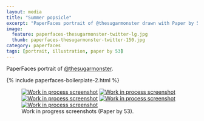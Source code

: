 ```yaml
---
layout: media
title: "Summer popsicle"
excerpt: "PaperFaces portrait of @thesugarmonster drawn with Paper by 53 on an iPad."
image: 
  feature: paperfaces-thesugarmonster-twitter-lg.jpg
  thumb: paperfaces-thesugarmonster-twitter-150.jpg
category: paperfaces
tags: [portrait, illustration, paper by 53]
---
```


PaperFaces portrait of [@thesugarmonster](http://twitter.com/thesugarmonster).

{% include paperfaces-boilerplate-2.html %}

<figure class="half">
	<a href="{{ site.url }}/images/paperfaces-thesugarmonster-process-1-lg.jpg"><img src="{{ site.url }}/images/paperfaces-thesugarmonster-process-1-600.jpg" alt="Work in process screenshot"></a>
	<a href="{{ site.url }}/images/paperfaces-thesugarmonster-process-2-lg.jpg"><img src="{{ site.url }}/images/paperfaces-thesugarmonster-process-2-600.jpg" alt="Work in process screenshot"></a>
	<a href="{{ site.url }}/images/paperfaces-thesugarmonster-process-3-lg.jpg"><img src="{{ site.url }}/images/paperfaces-thesugarmonster-process-3-600.jpg" alt="Work in process screenshot"></a>
	<a href="{{ site.url }}/images/paperfaces-thesugarmonster-process-4-lg.jpg"><img src="{{ site.url }}/images/paperfaces-thesugarmonster-process-4-600.jpg" alt="Work in process screenshot"></a>
	<a href="{{ site.url }}/images/paperfaces-thesugarmonster-process-5-lg.jpg"><img src="{{ site.url }}/images/paperfaces-thesugarmonster-process-5-600.jpg" alt="Work in process screenshot"></a>
	<figcaption>Work in progress screenshots (Paper by 53).</figcaption>
</figure>